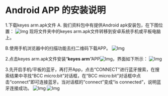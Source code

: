 # Android APP 的安装说明

1.下载keyes arm.apk文件
A. 我们资料包中有提供Android apk安装包，在下图位置：
![Img](/media/img-20230327112253.png)
现将文件夹中的keyes arm.apk文件转移到安卓系统手机或平板电脑上。

B.使用手机浏览器中的扫描功能去扫二维码下载APP。
![Img](/media/img-20230327112419.png)

2.点击keyes arm.apk文件安装“**keyes arm**”APP![Img](/media/img-20230327112829.png)，界面如下所示：
![Img](/media/img-20230327112841.png)

3.先开启手机/平板的蓝牙，再打开App，点击“CONNECT”进行蓝牙搜索，在搜索结果中寻找“BCC micro:bit”对话框，在“BCC micro:bit”对话框中点击“connect”即可连接蓝牙。当对话框的“connect”变成“is connected”，说明蓝牙连接成功。
![Img](/media/img-20230327112900.png)
![Img](/media/img-20230327112904.png)
